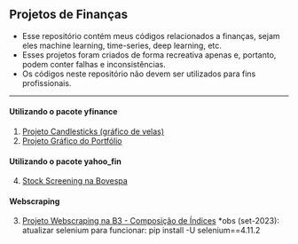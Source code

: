 ## Projetos de Finanças
- Esse repositório contém meus códigos relacionados a finanças, sejam eles machine learning, time-series, deep learning, etc.
- Esses projetos foram criados de forma recreativa apenas e, portanto, podem conter falhas e inconsistências.
- Os códigos neste repositório não devem ser utilizados para fins profissionais.
---
#### Utilizando o pacote yfinance
1. [Projeto Candlesticks (gráfico de velas)](https://github.com/victordhn/Finance-Projects/blob/master/Candlesticks.ipynb)
2. [Projeto Gráfico do Portfólio](https://github.com/victordhn/Finance-Projects/blob/master/Portfolio_Grafico.ipynb)

#### Utilizando o pacote yahoo_fin
4. [Stock Screening na Bovespa](https://github.com/victordhn/Finance-Projects/blob/master/Stock_Screening_Bovespa.ipynb)

#### Webscraping
3. [Projeto Webscraping na B3 - Composição de Índices](https://github.com/victordhn/Finance-Projects/blob/master/Webscraping_B3.ipynb)
*obs (set-2023): atualizar selenium para funcionar: pip install -U selenium==4.11.2
